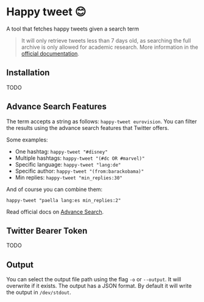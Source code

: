 # Happy tweet 😊

A tool that fetches happy tweets given a search term

> It will only retrieve tweets less than 7 days old, as searching the full archive is only allowed for academic research. More information in the [official documentation](https://developer.twitter.com/en/docs/twitter-api/tweets/search/introduction).

## Installation

TODO


## Advance Search Features

The term accepts a string as follows: `happy-tweet eurovision`. You can filter the results using the advance search features that Twitter offers.

Some examples:

- One hashtag: `happy-tweet "#disney"`
- Multiple hashtags: `happy-tweet "(#dc OR #marvel)"`
- Specific language: `happy-tweet "lang:de"`
- Specific author: `happy-tweet "(from:barackobama)"`
- Min replies: `happy-tweet "min_replies:30"`

And of course you can combine them:

`happy-tweet "paella lang:es min_replies:2"`



Read official docs on [Advance Search](https://help.twitter.com/en/using-twitter/twitter-advanced-search).

## Twitter Bearer Token

TODO

## Output

You can select the output file path using the flag `-o` or `--output`. It will overwrite if it exists. The output has a JSON format. By default it will write the output in `/dev/stdout`.


